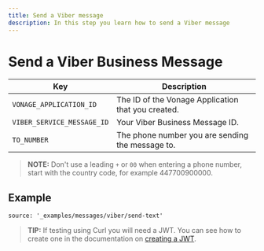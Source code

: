 ```yaml
---
title: Send a Viber message
description: In this step you learn how to send a Viber message
---
```


# Send a Viber Business Message

Key | Description
-- | --
`VONAGE_APPLICATION_ID` | The ID of the Vonage Application that you created.
`VIBER_SERVICE_MESSAGE_ID` | Your Viber Business Message ID.
`TO_NUMBER` | The phone number you are sending the message to.

> **NOTE:** Don't use a leading `+` or `00` when entering a phone number, start with the country code, for example 447700900000.

## Example

```code_snippets
source: '_examples/messages/viber/send-text'
```

> **TIP:** If testing using Curl you will need a JWT. You can see how to create one in the documentation on [creating a JWT](/messages/code-snippets/before-you-begin#generate-a-jwt).
